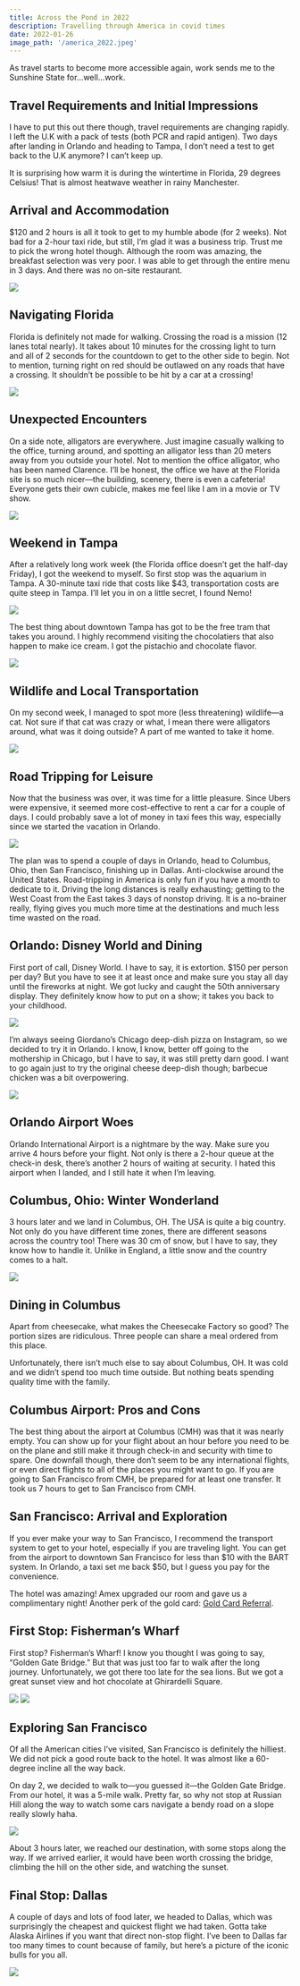 ```yaml
---
title: Across the Pond in 2022
description: Travelling through America in covid times
date: 2022-01-26
image_path: '/america_2022.jpeg'
---
```


As travel starts to become more accessible again, work sends me to the Sunshine State for…well…work.

## Travel Requirements and Initial Impressions

I have to put this out there though, travel requirements are changing rapidly. I left the U.K with a pack of tests (both PCR and rapid antigen). Two days after landing in Orlando and heading to Tampa, I don’t need a test to get back to the U.K anymore? I can’t keep up.

It is surprising how warm it is during the wintertime in Florida, 29 degrees Celsius! That is almost heatwave weather in rainy Manchester.

## Arrival and Accommodation

$120 and 2 hours is all it took to get to my humble abode (for 2 weeks). Not bad for a 2-hour taxi ride, but still, I’m glad it was a business trip. Trust me to pick the wrong hotel though. Although the room was amazing, the breakfast selection was very poor. I was able to get through the entire menu in 3 days. And there was no on-site restaurant.

<img src="/lutz_room.jpeg" class="image fit">

## Navigating Florida

Florida is definitely not made for walking. Crossing the road is a mission (12 lanes total nearly). It takes about 10 minutes for the crossing light to turn and all of 2 seconds for the countdown to get to the other side to begin. Not to mention, turning right on red should be outlawed on any roads that have a crossing. It shouldn’t be possible to be hit by a car at a crossing!

<img src="/long_road.jpeg" class="image fit">

## Unexpected Encounters

On a side note, alligators are everywhere. Just imagine casually walking to the office, turning around, and spotting an alligator less than 20 meters away from you outside your hotel. Not to mention the office alligator, who has been named Clarence. I’ll be honest, the office we have at the Florida site is so much nicer—the building, scenery, there is even a cafeteria! Everyone gets their own cubicle, makes me feel like I am in a movie or TV show.

<img src="/clarence.jpeg" class="image fit">

## Weekend in Tampa

After a relatively long work week (the Florida office doesn’t get the half-day Friday), I got the weekend to myself. So first stop was the aquarium in Tampa. A 30-minute taxi ride that costs like $43, transportation costs are quite steep in Tampa. I’ll let you in on a little secret, I found Nemo!

<img src="/nemo.jpeg" class="image fit">

The best thing about downtown Tampa has got to be the free tram that takes you around. I highly recommend visiting the chocolatiers that also happen to make ice cream. I got the pistachio and chocolate flavor.

<img src="/old_tram.jpeg" class="image fit">

## Wildlife and Local Transportation

On my second week, I managed to spot more (less threatening) wildlife—a cat. Not sure if that cat was crazy or what, I mean there were alligators around, what was it doing outside? A part of me wanted to take it home.

<img src="/crazy_cat.jpeg" class="image fit">

## Road Tripping for Leisure

Now that the business was over, it was time for a little pleasure. Since Ubers were expensive, it seemed more cost-effective to rent a car for a couple of days. I could probably save a lot of money in taxi fees this way, especially since we started the vacation in Orlando.

<img src="/camry.jpeg" class="image fit">

The plan was to spend a couple of days in Orlando, head to Columbus, Ohio, then San Francisco, finishing up in Dallas. Anti-clockwise around the United States. Road-tripping in America is only fun if you have a month to dedicate to it. Driving the long distances is really exhausting; getting to the West Coast from the East takes 3 days of nonstop driving. It is a no-brainer really, flying gives you much more time at the destinations and much less time wasted on the road.

## Orlando: Disney World and Dining

First port of call, Disney World. I have to say, it is extortion. $150 per person per day? But you have to see it at least once and make sure you stay all day until the fireworks at night. We got lucky and caught the 50th anniversary display. They definitely know how to put on a show; it takes you back to your childhood.

<img src="/disney_world.jpeg" class="image fit">

I’m always seeing Giordano’s Chicago deep-dish pizza on Instagram, so we decided to try it in Orlando. I know, I know, better off going to the mothership in Chicago, but I have to say, it was still pretty darn good. I want to go again just to try the original cheese deep-dish though; barbecue chicken was a bit overpowering.

<img src="/deep_dish.jpeg" class="image fit">

## Orlando Airport Woes

Orlando International Airport is a nightmare by the way. Make sure you arrive 4 hours before your flight. Not only is there a 2-hour queue at the check-in desk, there’s another 2 hours of waiting at security. I hated this airport when I landed, and I still hate it when I’m leaving.

## Columbus, Ohio: Winter Wonderland

3 hours later and we land in Columbus, OH. The USA is quite a big country. Not only do you have different time zones, there are different seasons across the country too! There was 30 cm of snow, but I have to say, they know how to handle it. Unlike in England, a little snow and the country comes to a halt.

<img src="/columbus.jpeg" class="image fit">

## Dining in Columbus

Apart from cheesecake, what makes the Cheesecake Factory so good? The portion sizes are ridiculous. Three people can share a meal ordered from this place.

Unfortunately, there isn’t much else to say about Columbus, OH. It was cold and we didn’t spend too much time outside. But nothing beats spending quality time with the family.

## Columbus Airport: Pros and Cons

The best thing about the airport at Columbus (CMH) was that it was nearly empty. You can show up for your flight about an hour before you need to be on the plane and still make it through check-in and security with time to spare. One downfall though, there don’t seem to be any international flights, or even direct flights to all of the places you might want to go. If you are going to San Francisco from CMH, be prepared for at least one transfer. It took us 7 hours to get to San Francisco from CMH.

## San Francisco: Arrival and Exploration

If you ever make your way to San Francisco, I recommend the transport system to get to your hotel, especially if you are traveling light. You can get from the airport to downtown San Francisco for less than $10 with the BART system. In Orlando, a taxi set me back $50, but I guess you pay for the convenience.

The hotel was amazing! Amex upgraded our room and gave us a complimentary night! Another perk of the gold card: [Gold Card Referral](http://amex.co.uk/refer/aHMEDH7jQg?XL=MIMNS).

## First Stop: Fisherman’s Wharf

First stop? Fisherman’s Wharf! I know you thought I was going to say, “Golden Gate Bridge.” But that was just too far to walk after the long journey. Unfortunately, we got there too late for the sea lions. But we got a great sunset view and hot chocolate at Ghirardelli Square.

<img src="/fishermans_wharf.jpeg" class="image fit">

<img src="/ghiradelli_square.jpeg" class="image fit">

## Exploring San Francisco

Of all the American cities I’ve visited, San Francisco is definitely the hilliest. We did not pick a good route back to the hotel. It was almost like a 60-degree incline all the way back.

On day 2, we decided to walk to—you guessed it—the Golden Gate Bridge. From our hotel, it was a 5-mile walk. Pretty far, so why not stop at Russian Hill along the way to watch some cars navigate a bendy road on a slope really slowly haha.

<img src="/golden_gate_bridge.jpeg" class="image fit">

About 3 hours later, we reached our destination, with some stops along the way. If we arrived earlier, it would have been worth crossing the bridge, climbing the hill on the other side, and watching the sunset.

## Final Stop: Dallas

A couple of days and lots of food later, we headed to Dallas, which was surprisingly the cheapest and quickest flight we had taken. Gotta take Alaska Airlines if you want that direct non-stop flight. I’ve been to Dallas far too many times to count because of family, but here’s a picture of the iconic bulls for you all.

<img src="/dallas_bulls.jpeg" class="image fit">

